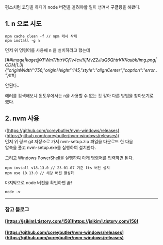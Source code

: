 평소처럼 코딩을 하다가 node 버전을 올려야할 일이 생겨서 구글링을 해봤다.

## 1\. n 으로 시도

```
npm cache clean -f // npm 캐시 삭제
npm install -g n
```

먼저 위 명령어를 사용해 n 을 설치하려고 했는데

[##_Image|kage@XFWmT/btrVCf1v4cv/KjMvZ2JIuQ6QhtrKKKaubk/img.png|CDM|1.3|{"originWidth":756,"originHeight":145,"style":"alignCenter","caption":"error.."}_##]

안된다..

에러를 검색해보니 윈도우에서는 n을 사용할 수 없는 것 같아 다른 방법을 찾아보기로 했다.

## 2\. nvm 사용

([https://github.com/coreybutler/nvm-windows/releases](https://github.com/coreybutler/nvm-windows/releases))  
먼저 위 링크 git 저장소로 가서 nvm-setup.zip 파일을 다운로드 한 다음  
압축을 풀고 nvm-setup.exe를 실행하여 설치한다.

그리고 Windows PowerShell을 실행하여 아래 명령어를 입력하면 된다.

```
npm install v18.13.0 // 23-01-07 기준 lts 버전 설치
npm use 18.13.0 // 해당 버전 활성화
```

마지막으로 node 버전을 확인하면 끝!

```
node -v
```

---

### 참고 블로그

#### [https://jsikim1.tistory.com/158](https://jsikim1.tistory.com/158)

#### [https://github.com/coreybutler/nvm-windows/releases](https://github.com/coreybutler/nvm-windows/releases)
